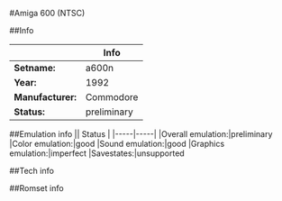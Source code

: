#Amiga 600 (NTSC)

##Info

||Info|
|-----|-----|
|**Setname:**|a600n
|**Year:**|1992
|**Manufacturer:**|Commodore
|**Status:**|preliminary

##Emulation info
|| Status |
|-----|-----|
|Overall emulation:|preliminary
|Color emulation:|good
|Sound emulation:|good
|Graphics emulation:|imperfect
|Savestates:|unsupported

##Tech info

##Romset info

<!--- START OF EDITED COMMENT DO NOT TOUCH TEXT ABOVE-->
